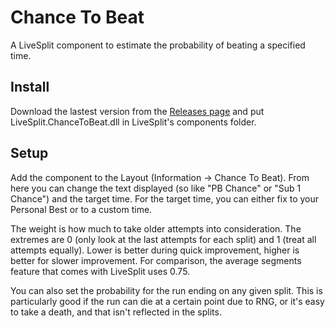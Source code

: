 # Chance To Beat

A LiveSplit component to estimate the probability of beating a specified time.

## Install

Download the lastest version from the [Releases page](../../releases) and put
LiveSplit.ChanceToBeat.dll in LiveSplit's components folder.

## Setup

Add the component to the Layout (Information -> Chance To Beat). From here you
can change the text displayed (so like "PB Chance" or "Sub 1 Chance") and the
target time. For the target time, you can either fix to your Personal Best or
to a custom time.

The weight is how much to take older attempts into consideration. The extremes
are 0 (only look at the last attempts for each split) and 1 (treat all attempts
equally). Lower is better during quick improvement, higher is better for slower
improvement. For comparison, the average segments feature that comes with
LiveSplit uses 0.75.

You can also set the probability for the run ending on any given split. This is
particularly good if the run can die at a certain point due to RNG, or it's easy
to take a death, and that isn't reflected in the splits.